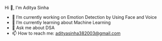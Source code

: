 Hi 👋, I'm Aditya Sinha

- 🔭 I’m currently working on Emotion Detection by Using Face and Voice
- 🌱 I’m currently learning about Machine Learning
- 💬 Ask me about DSA
- 📫 How to reach me: adityasinha382003@gmail.com
